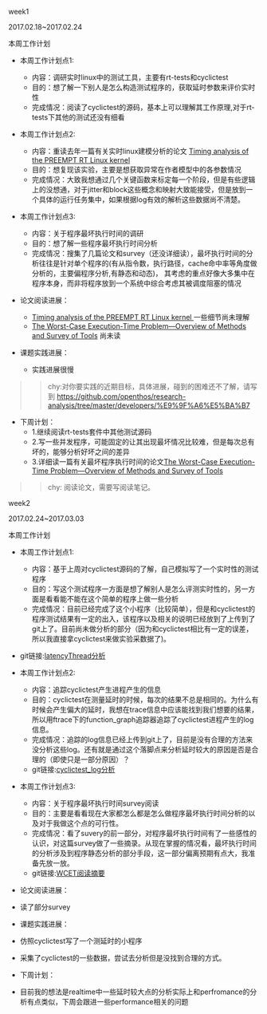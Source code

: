 
week1

2017.02.18~2017.02.24

本周工作计划

- 本周工作计划点1:
  - 内容：调研实时linux中的测试工具，主要有rt-tests和cyclictest
  - 目的：想了解一下别人是怎么构造测试程序的，获取延时参数来评价实时性
  - 完成情况：阅读了cyclictest的源码，基本上可以理解其工作原理,对于rt-tests下其他的测试还没有细看


- 本周工作计划点2:
  - 内容：重读去年一篇有关实时linux建模分析的论文   [Timing analysis of the PREEMPT RT Linux kernel
](http://onlinelibrary.wiley.com/doi/10.1002/spe.2333/pdf)
  - 目的：想复现该实验，主要是想获取异常在作者模型中的各参数情况
  - 完成情况：大致我想通过几个关键函数来标定每一个阶段，但是有些逻辑上的没想通，对于jitter和block这些概念和映射大致能接受，但是放到一个具体的运行任务集中，如果根据log有效的解析这些数据尚不清楚。

- 本周工作计划点3:
  - 内容：关于程序最坏执行时间的调研
  - 目的：想了解一些程序最坏执行时间分析
  - 完成情况：搜集了几篇论文和survey（还没详细读），最坏执行时间的分析往往是针对单个程序的(有从指令数，执行路径，cache命中率等角度做分析的，主要偏程序分析,有静态和动态)， 其考虑的重点好像大多集中在程序本身，而非将程序放到一个系统中综合考虑其被调度阻塞的情况 

 
- 论文阅读进展：
  -   [Timing analysis of the PREEMPT RT Linux kernel
](http://onlinelibrary.wiley.com/doi/10.1002/spe.2333/pdf) 一些细节尚未理解
  - [The Worst-Case Execution-Time Problem—Overview of Methods and Survey of Tools](http://dl.acm.org/citation.cfm?id=1347389) 尚未读


- 课题实践进展：
  - 实践进展很慢

>> chy:对你要实践的近期目标，具体进展，碰到的困难还不了解，请写到 https://github.com/openthos/research-analysis/tree/master/developers/%E9%9F%A6%E5%BA%B7 

- 下周计划：
  - 1.继续阅读rt-tests套件中其他测试源码
  - 2.写一些并发程序，可能固定的让其出现最坏情况比较难，但是每次总有坏的，能够分析好坏之间的差异
  - 3.详细读一篇有关最坏程序执行时间的论文[The Worst-Case Execution-Time Problem—Overview of Methods and Survey of Tools](http://dl.acm.org/citation.cfm?id=1347389b)

>> chy: 阅读论文，需要写阅读笔记。


week2

2017.02.24~2017.03.03

本周工作计划

- 本周工作计划点1:
  - 内容：基于上周对cyclictest源码的了解，自己模拟写了一个实时性的测试程序
  - 目的：写这个测试程序一方面是想了解别人是怎么评测实时性的，另一方面是看看能不能在这个简单的程序上做一些分析
  - 完成情况：目前已经完成了这个小程序（比较简单），但是和cyclictest的程序测试结果有一定的出入，该程序以及相关的说明已经放到了上传到了git上了。目前尚未做分析的部分（因为和cyclictest相比有一定的误差，所以我直接拿cyclictest来做实验采数据了)。
 - git链接:[latencyThread分析](https://github.com/openthos/research-analysis/blob/master/developers/%E9%9F%A6%E5%BA%B7/realtime/latencyThread.md)


- 本周工作计划点2:
  - 内容：追踪cyclictest产生进程产生的信息
  - 目的：cyclictest在测量延时的时候，每次的结果不总是相同的。为什么有时候会产生偏大的延时，我想在trace信息中应该能找到我们想要的结果，所以用ftrace下的function_graph追踪器追踪了cyclictest进程产生的log信息。
  - 完成情况：追踪的log信息已经上传到git上了，目前是没有合理的方法来没分析这些log。还有就是通过这个落脚点来分析延时较大的原因是否是合理的（即使只是一部分原因）？
  - git链接:[cyclictest_log分析](https://github.com/openthos/research-analysis/blob/master/developers/%E9%9F%A6%E5%BA%B7/realtime/%E5%9F%BA%E4%BA%8Ecyclictest%E5%BB%B6%E6%97%B6%E5%88%86%E6%9E%90.md)
  
- 本周工作计划点3:
  - 内容：关于程序最坏执行时间survey阅读
  - 目的：主要是看看现在大家都怎么都是怎么做程序最坏执行时间分析的以及对于我做这个点的可行性。
  - 完成情况：看了suvery的前一部分，对程序最坏执行时间有了一些感性的认识，对这篇survey做了一些摘录。从现在掌握的情况看，最坏执行时间的分析涉及到程序静态分析的部分手段，这一部分偏离预期有点大，我准备先放一放。
  - git链接:[WCET阅读摘要](https://github.com/openthos/research-analysis/blob/master/developers/%E9%9F%A6%E5%BA%B7/realtime/%E5%85%B3%E4%BA%8EWCET_survey%E9%98%85%E8%AF%BB.md)
  
- 论文阅读进展：
 - 读了部分survey
 
- 课题实践进展：
 - 仿照cyclictest写了一个测延时的小程序
 - 采集了cyclictest的一些数据，尝试去分析但是没找到合理的方式。

- 下周计划：
 - 目前我的想法是realtime中一些延时较大点的分析实际上和perfromance的分析有点类似，下周会跟进一些performance相关的问题
